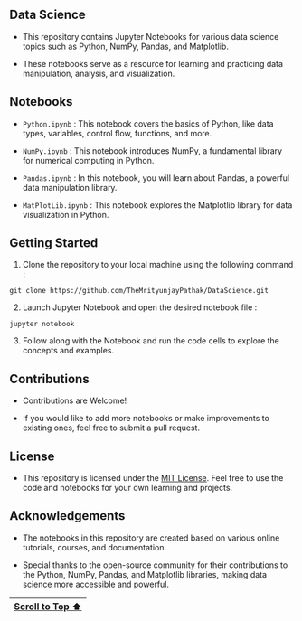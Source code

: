 ## Data Science

- This repository contains Jupyter Notebooks for various data science topics such as Python, NumPy, Pandas, and Matplotlib. 

- These notebooks serve as a resource for learning and practicing data manipulation, analysis, and visualization.

## Notebooks

- `Python.ipynb` : This notebook covers the basics of Python, like data types, variables, control flow, functions, and more.

- `NumPy.ipynb` : This notebook introduces NumPy, a fundamental library for numerical computing in Python.

- `Pandas.ipynb` : In this notebook, you will learn about Pandas, a powerful data manipulation library.

- `MatPlotLib.ipynb` : This notebook explores the Matplotlib library for data visualization in Python.

## Getting Started

1. Clone the repository to your local machine using the following command :
   
```
git clone https://github.com/TheMrityunjayPathak/DataScience.git
```

2. Launch Jupyter Notebook and open the desired notebook file :

```
jupyter notebook
```

3. Follow along with the Notebook and run the code cells to explore the concepts and examples.

## Contributions

- Contributions are Welcome! 

- If you would like to add more notebooks or make improvements to existing ones, feel free to submit a pull request.

## License

- This repository is licensed under the [MIT License](LICENSE). Feel free to use the code and notebooks for your own learning and projects.

## Acknowledgements

- The notebooks in this repository are created based on various online tutorials, courses, and documentation.

- Special thanks to the open-source community for their contributions to the Python, NumPy, Pandas, and Matplotlib libraries, making data science more accessible and powerful.

| [Scroll to Top ⬆️](#data-science) |
|:---:|
